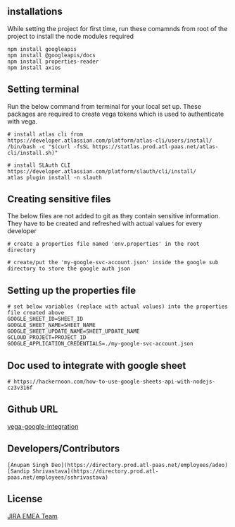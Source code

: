 ## installations
While setting the project for first time, run these comamnds from root of the project to install the node modules required
```node
npm install googleapis
npm install @googleapis/docs
npm install properties-reader
npm install axios
```

## Setting terminal
Run the below command from terminal for your local set up. 
These packages are required to create vega tokens which is used to authenticate with vega.

```node
# install atlas cli from https://developer.atlassian.com/platform/atlas-cli/users/install/
/bin/bash -c "$(curl -fsSL https://statlas.prod.atl-paas.net/atlas-cli/install.sh)"

# install SLAuth CLI https://developer.atlassian.com/platform/slauth/cli/install/
atlas plugin install -n slauth 
```

## Creating sensitive files
The below files are not added to git as they contain sensitive information. They have to be created and refreshed with actual values for every developer

```node
# create a properties file named 'env.properties' in the root directory

# create/put the 'my-google-svc-account.json' inside the google sub directory to store the google auth json
```


## Setting up the properties file
```node
# set below variables (replace with actual values) into the properties file created above
GOOGLE_SHEET_ID=SHEET_ID
GOOGLE_SHEET_NAME=SHEET_NAME
GOOGLE_SHEET_UPDATE_NAME=SHEET_UPDATE_NAME
GCLOUD_PROJECT=PROJECT_ID
GOOGLE_APPLICATION_CREDENTIALS=./my-google-svc-account.json
```

## Doc used to integrate with google sheet
```node
# https://hackernoon.com/how-to-use-google-sheets-api-with-nodejs-cz3v316f
```

## Github URL
[vega-google-integration](https://github.com/adeo-atlassian/vega-google-integration)

## Developers/Contributors
```node
[Anupam Singh Deo](https://directory.prod.atl-paas.net/employees/adeo)
[Sandip Shrivastava](https://directory.prod.atl-paas.net/employees/sshrivastava)
```


## License
[JIRA EMEA Team](www.atlassian.com)